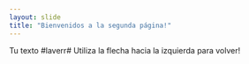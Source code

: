 ```yaml
---
layout: slide
title: "Bienvenidos a la segunda página!"
---
```

Tu texto #laverr#
Utiliza la flecha hacia la izquierda para volver!

